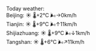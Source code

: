 Today weather:  
Beijing: ☀️ 🌡️+2°C 🌬️→0km/h  
Tianjin: ☀️ 🌡️+9°C 🌬️↑11km/h  
Shijiazhuang: ☀️ 🌡️+9°C 🌬️↓1km/h  
Tangshan: ☀️ 🌡️+6°C 🌬️↗11km/h  

